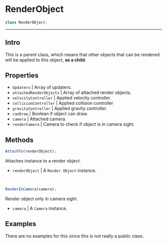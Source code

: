 # RenderObject
```javascript
class RenderObject;
```

- - -

## Intro
This is a parent class, which means that other objects that can be rendered will be applied to this object, **as a child**.

## Properties
- ``Updaters`` | Array of updaters.
- ``attachedRenderObjects`` | Array of attached render objects.
- ``velocityController`` | Applied velocity controller.
- ``collisionController`` | Applied collision controller
- ``gravityController`` | Applied gravity controller.
- ``canDraw`` | Boolean if object can draw.
- ``camera`` | Attached camera.
- ``renderCamera`` | Camera to check if object is in camera sight.

## Methods
```javascript
AttachTo(renderObject);
```
Attaches instance to a render object.
- ``renderObject`` | A ``Render Object`` instance.

<br>

```javascript
RenderInCamera(camera);
```
Render object only in camera sight.
- ``camera`` | A ``Camera`` instance.

## Examples
There are no examples for this since this is not really a public class.